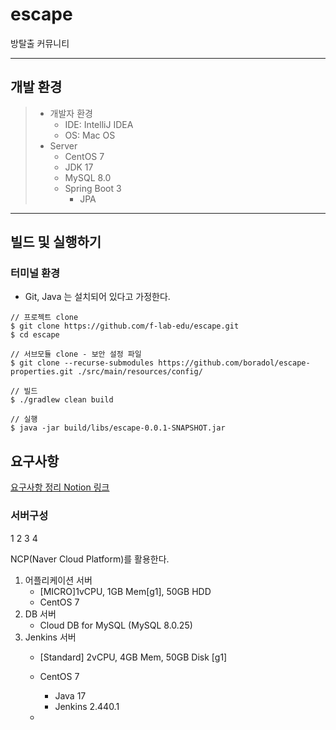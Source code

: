 # escape
방탈출 커뮤니티

---
## 개발 환경
> - 개발자 환경
>   - IDE: IntelliJ IDEA
>   - OS: Mac OS
> - Server
>   - CentOS 7
>   - JDK 17
>   - MySQL 8.0
>   - Spring Boot 3
>     - JPA

---




## 빌드 및 실행하기
### 터미널 환경
- Git, Java 는 설치되어 있다고 가정한다.
```
// 프로젝트 clone
$ git clone https://github.com/f-lab-edu/escape.git
$ cd escape

// 서브모듈 clone - 보안 설정 파일
$ git clone --recurse-submodules https://github.com/boradol/escape-properties.git ./src/main/resources/config/

// 빌드
$ ./gradlew clean build

// 실행
$ java -jar build/libs/escape-0.0.1-SNAPSHOT.jar
```

## 요구사항
[요구사항 정리 Notion 링크](https://tangy-orchid-a37.notion.site/F-lab-d818c53177b744a89cc28450884af99a?pvs=4)

### 서버구성

1
2
3
4


NCP(Naver Cloud Platform)를 활용한다.
1. 어플리케이션 서버
   - [MICRO]1vCPU, 1GB Mem[g1], 50GB HDD
   - CentOS 7
1. DB 서버
   - Cloud DB for MySQL (MySQL 8.0.25)
1. Jenkins 서버
   - [Standard] 2vCPU, 4GB Mem, 50GB Disk [g1]
   - CentOS 7
     - Java 17
     - Jenkins 2.440.1
    
   - 
